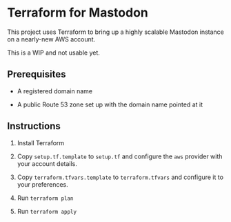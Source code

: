 # Terraform for Mastodon

This project uses Terraform to bring up a highly scalable Mastodon instance on a nearly-new AWS account.

This is a WIP and not usable yet.

## Prerequisites

- A registered domain name

- A public Route 53 zone set up with the domain name pointed at it

## Instructions

1. Install Terraform

2. Copy `setup.tf.template` to `setup.tf` and configure the `aws` provider with your account details.

3. Copy `terraform.tfvars.template` to `terraform.tfvars` and configure it to your preferences.

4. Run `terraform plan`

5. Run `terraform apply`